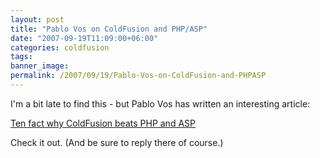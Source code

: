 ```yaml
---
layout: post
title: "Pablo Vos on ColdFusion and PHP/ASP"
date: "2007-09-19T11:09:00+06:00"
categories: coldfusion 
tags: 
banner_image: 
permalink: /2007/09/19/Pablo-Vos-on-ColdFusion-and-PHPASP
---
```


I'm a bit late to find this - but Pablo Vos has written an interesting article:

<a href="http://www.pablovos.com/index.cfm/2007/9/4/Ten-facts-why-Coldfusion-beats-PHP">Ten  fact why ColdFusion beats PHP and ASP</a>

Check it out. (And be sure to reply there of course.)